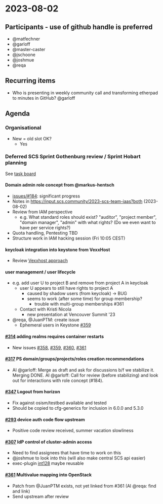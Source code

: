 # 2023-08-02

## Participants - use of github handle is preferred
- @matfechner
- @garloff
- @master-caster
- @jschoone
- @joshmue
- @reqa

## Recurring items
* Who is presenting in weekly community call and transforming etherpad to minutes in GitHub?
@garloff

## Agenda
### Organisational
* New = old slot OK?
    * Yes

### Deferred SCS Sprint Gothenburg review / Sprint Hobart planning
See [task board](https://github.com/orgs/SovereignCloudStack/projects/6/views/27)

#### Domain admin role concept from @markus-hentsch
- [issues/#184](https://github.com/SovereignCloudStack/issues/issues/184): significant progress
- Notes in https://input.scs.community/2023-scs-team-iaas?both (2023-08-02)
- Review from IAM perspective
    - e.g. What standard roles should exist? "auditor", "project member", "domain manager", "admin" with what rights? (Do we even want to have per service rights?)
- Quota handling, Pentesting TBD
- Structure work in IAM hacking session (Fri 10:05 CEST)

#### keycloak integration into keystone from VexxHost
- Review [Vexxhost approach](https://github.com/vexxhost/keystone-keycloak-backend)

#### user management / user lifecycle
- e.g. add user U to project B and remove from project A in keycloak
    - user U appears to still have rights to project A
        - caused by shadow users (from keycloak) -> BUG
        - seems to work (after some time) for group membership?
            - trouble with multi-group memberships #361
    - Contact with Kristi Nicola
        - new presentation at Vencouver Summit '23
- @reqa, @JuanPTM: create issue
    - Ephemeral users in Keystone [#359](https://github.com/SovereignCloudStack/issues/issues/359)

#### [#314](https://github.com/SovereignCloudStack/issues/issues/314) adding realms requires container restarts
- New issues [#358](https://github.com/SovereignCloudStack/issues/issues/358), [#359](https://github.com/SovereignCloudStack/issues/issues/359), [#360](https://github.com/SovereignCloudStack/issues/issues/360), [#361](https://github.com/SovereignCloudStack/issues/issues/361)

#### [#317](https://github.com/SovereignCloudStack/issues/issues/317) PS domain/groups/projects/roles creation recommendations
* AI @garloff: Merge as draft and ask for discussions b/f we stabilize it.
  Merging DONE. AI @garloff: Call for review (before stabilizing) and look out for interactions with role concept (#184).

#### [#347](https://github.com/SovereignCloudStack/issues/issues/347) Logout from horizon
* Fix against osism/testbed available and tested
* Should be copied to cfg-generics for inclusion in 6.0.0 and 5.3.0

#### [#293](https://github.com/SovereignCloudStack/issues/issues/293) device auth code flow upstream
* Positive code review received, summer vacation slowliness

#### [#307](https://github.com/SovereignCloudStack/issues/issues/307) IdP control of cluster-admin access
* Need to find assignees that have time to work on this
* @joshmue to look into this (will also make central SCS api easier)
* exec-plugin [int128](https://github.com/int128/kubelogin) maybe reusable

#### [#361](https://github.com/SovereignCloudStack/issues/issues/361) Multivalue mapping into OpenStack
* Patch from @JuanPTM exists, not yet linked from #361 (AI @reqa: find and link)
* Send upstream after review

